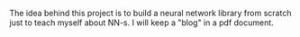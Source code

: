 The idea behind this project is to build a neural network library from scratch just to teach myself about NN-s.
I will keep a "blog" in a pdf document.
